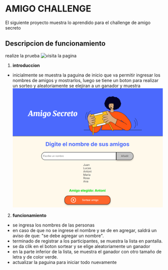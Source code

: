# AMIGO CHALLENGE
El siguiente proyecto muestra lo aprendido para el challenge de amigo secreto
## Descripcion de funcionamiento

realize la prueba ![visita la pagina](https://ariescacy9.github.io/challenge-amigo-secreto_esp-main/)

1. **introduccion**
- inicialmente se muestra la paguina de inicio que va permitir ingresar los nombres de amigos y mostrarlos, luego se tiene un boton para realizar un sorteo y aleatoriamente se elejiran a un ganador y muestra
![imagen de ejemplo](imagen_muestra.png)

2. **funcionamiento**
- se ingresa los nombres de las personas
- en caso de que no se ingrese el nombre y se de en agregar, saldrá un aviso de que: "se debe agregar un nombre".
- terminado de registrar a los participantes, se muestra la lista en pantalla.
- se da clik en el boton sortear y se elige aleatoriamente un ganador
- en la parte inferior de la lista, se muestra el ganador con otro tamaño de letra y de color verde.
- actualizar la paguina para iniciar todo nuevamente

